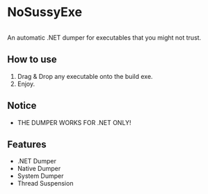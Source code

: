 # NoSussyExe
<img src=""/>

 An automatic .NET dumper for executables that you might not trust.

## How to use
1. Drag & Drop any executable onto the build exe.
2. Enjoy.

## Notice
- THE DUMPER WORKS FOR .NET ONLY!

## Features
- .NET Dumper
- Native Dumper
- System Dumper
- Thread Suspension
